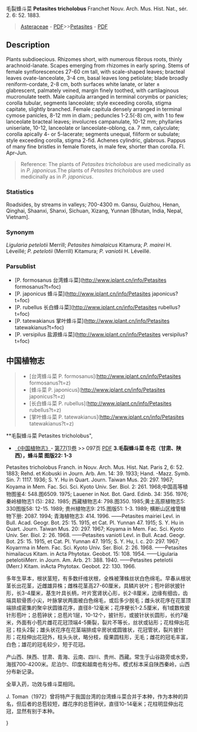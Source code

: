 毛裂蜂斗菜 **Petasites tricholobus** Franchet Nouv. Arch. Mus. Hist. Nat., sér. 2. 6: 52. 1883.

> [Asteraceae](http://www.iplant.cn/info/Asteraceae?t=foc) - [PDF](http://www.iplant.cn/foc/pdf/Asteraceae.pdf)>>[Petasites](http://www.iplant.cn/info/Petasites?t=foc) - [PDF](http://www.iplant.cn/foc/pdf/Petasites.pdf)

## Description

Plants subdioecious. Rhizomes short, with numerous fibrous roots, thinly arachnoid-lanate. Scapes emerging from rhizomes in early spring. Stems of female synflorescences 27-60 cm tall, with scale-shaped leaves; bracteal leaves ovate-lanceolate, 3-4 cm, basal leaves long petiolate; blade broadly reniform-cordate, 2-8 cm, both surfaces white lanate, or later ± glabrescent, palmately veined, margin finely toothed, with cartilaginous mucronulate teeth. Male capitula arranged in terminal corymbs or panicles; corolla tubular, segments lanceolate; style exceeding corolla, stigma capitate, slightly branched. Female capitula densely arranged in terminal cymose panicles, 8-12 mm in diam.; peduncles 1-2.5(-8) cm, with 1 to few lanceolate bracteal leaves; involucres campanulate, 10-12 mm; phyllaries uniseriate, 10-12, lanceolate or lanceolate-oblong, ca. 7 mm, calyculate; corolla apically 4- or 5-lacerate; segments unequal, filiform or subulate; style exceeding corolla, stigma 2-fid. Achenes cylindric, glabrous. Pappus of many fine bristles in female florets, in male few, shorter than corolla. Fl. Apr-Jun.


> Reference: 
> The plants of *Petasites tricholobus* are used medicinally as in *P. japonicus*.The plants of *Petasites tricholobus* are used medicinally as in *P. japonicus*.

### Statistics
Roadsides, by streams in valleys; 700-4300 m. Gansu, Guizhou, Henan, Qinghai, Shaanxi, Shanxi, Sichuan, Xizang, Yunnan [Bhutan, India, Nepal, Vietnam].

### Synonym
*Ligularia petelotii* Merrill; *Petasites himalaicus* Kitamura; *P. mairei* H. Léveillé; *P. petelotii* (Merrill) Kitamura; *P. vaniotii* H. Léveillé.

### Parsublist

* [P.  formosanus  台湾蜂斗菜](http://www.iplant.cn/info/Petasites formosanus?t=foc)
* [P.  japonicus  蜂斗菜](http://www.iplant.cn/info/Petasites japonicus?t=foc)
* [P.  rubellus  长白蜂斗菜](http://www.iplant.cn/info/Petasites rubellus?t=foc)
* [P.  tatewakianus  掌叶蜂斗菜](http://www.iplant.cn/info/Petasites tatewakianus?t=foc)
* [P.  versipilus  盐源蜂斗菜](http://www.iplant.cn/info/Petasites versipilus?t=foc)


## 中国植物志

> * [台湾蜂斗菜  P.  formosanus](http://www.iplant.cn/info/Petasites formosanus?t=z)
> * [蜂斗菜  P.  japonicus](http://www.iplant.cn/info/Petasites japonicus?t=z)
> * [长白蜂斗菜  P.  rubellus](http://www.iplant.cn/info/Petasites rubellus?t=z)
> * [掌叶蜂斗菜  P.  tatewakianus](http://www.iplant.cn/info/Petasites tatewakianus?t=z)


**毛裂蜂斗菜 Petasites tricholobus",


* [《中国植物志》](http://www.iplant.cn/frps)- [第77(1)卷](http://www.iplant.cn/frps/vol/77(1)) >> 097页 [PDF](http://www.iplant.cn/frps/pdf/77(1)/097.PDF)
**3.毛裂蜂斗菜 冬花（甘肃、陕西），蜂斗菜 图版22: 1-3**

Petasites tricholobus Franch. in Nouv. Arch. Mus. Hist. Nat. Paris 2, 6: 52. 1883; Rehd. et Kobuski in Journ. Arb. Am. 14: 39. 1933; Hand. -Mazz. Symb. Sin. 7: 1117. 1936; S. Y. Hu in Quart. Journ. Taiwan Mus. 20: 297. 1967; Koyama in Mem. Fac. Sci. Sci. Kyoto Univ. Ser. Biol. 2: 261. 1968;中国高等植物图鉴4: 548.图6509. 1975; Lauener in Not. Bot. Gard. Edinb. 34: 356. 1976; 秦岭植物志1 (5): 282. 1985; 西藏植物志4: 798.图350. 1985;黄土高原植物志5: 330图版58: 12-15. 1989; 贵州植物志9: 215.图版51: 1-3. 1989; 横断山区维管植物下册: 2087. 1994; 青海植物志3: 414. 1996. ——Petasites mairiei Levl. in Bull. Acad. Geogr. Bot. 25: 15. 1915, et Cat. Pl. Yunnan 47. 1915; S. Y. Hu in Quart. Journ. Taiwan Mus. 20: 297. 1967; Koyama in Mem. Fac. Sci. Kyoto Univ. Ser. Biol. 2: 26. 1968. ——Petasites vanioti Levl. in Bull. Acad. Geogr. Bot. 25: 15. 1915, et Cat. Pl. Yunnan 47. 1915; S. Y. Hu, l. c. 20: 297. 1967; Koyarrma in Mem. Fac. Sci. Kyoto Univ. Ser. Biol. 2: 26. 1968. ——Petasites himailacus Kitam. in Acta Phytotax. Geobot. 15: 108. 1954. ——Ligularia petelotiiMerr. in Journ. Am. Arb. 21: 388. 1940. ——Petasites petelotii (Merr.) Kitam. inActa Phytotax. Geobot. 22: 130. 1966.

多年生草本，根状茎短，有多数纤维状根，全株被薄蛛丝状白色绵毛。早春从根状茎长出花茎，近雌雄异株；雌株花茎高27-60厘米，具鳞片状叶；苞叶卵状披针形，长3-4厘米，基生叶具长柄，叶片宽肾状心形，长2-8厘米，边缘有细齿，齿端具软骨质小尖，叶脉掌状两面被白色绵毛，或后多少脱毛；雌头状花序在花茎顶端排成密集的聚伞状圆锥花序，直径8-12毫米；花序梗长1-2.5厘米，有1或数枚披针形苞叶；总苞钟状；总苞片1层，10-12个，披针形，或披针状长圆形，长约7毫米，外面有小苞片雌花花冠顶端4-5撕裂，裂片不等长，丝状或钻形；花柱伸出花冠；柱头2裂；雄头状花序在花茎端排成伞房状或圆锥状，花冠管状，裂片披针形；花柱伸出花冠外，柱头头状，略分枝，瘦果圆柱形，无毛；雌花的冠毛丰富，白色；雄花的冠毛较少，短于花冠。

产山西、陕西、甘肃、青海、云南、四川、贵州、西藏。常生于山谷路旁或水旁，海拔700-4200米。尼泊尔、印度和越南也有分布。模式标本采自陕西秦岭，山西分布新记录。

全草入药，功效与蜂斗菜相同。

J. Toman（1972）曾将特产于我国台湾的台湾蜂斗菜合并于本种，作为本种的异名，但后者的总苞较短，雌花序的总苞钟状，直径10-14毫米；花柱明显伸出花冠，显然有别于本种。

}
